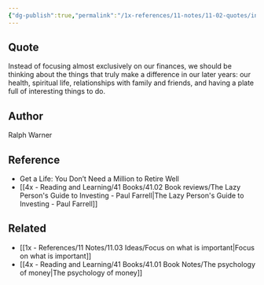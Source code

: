 ```yaml
---
{"dg-publish":true,"permalink":"/1x-references/11-notes/11-02-quotes/instead-of-focusing-exclusively-on-our-finances-we-should-be-thinking-about-the-things-that-truly-make-a-difference-in-our-later-years-our-health-spiritual-life-relationships-with-family-and-friends-and-having-interesting-things-to-do-ralph-warner/","title":"Instead of focusing exclusively on our finances, we should be thinking about the things that truly make a difference in our later years - our health spiritual life relationships with family and friends and having interesting things to do - Ralph Warner","created":"2024-01-17T21:14:31.000+03:00","updated":"2024-02-14T20:18:41.801+03:00"}
---
```



## Quote
Instead of focusing almost exclusively on our finances, we should be thinking about the things that truly make a difference in our later years: our health, spiritual life, relationships with family and friends, and having a plate full of interesting things to do.


## Author
Ralph Warner


## Reference
- Get a Life: You Don’t Need a Million to Retire Well
- [[4x - Reading and Learning/41 Books/41.02 Book reviews/The Lazy Person's Guide to Investing - Paul Farrell\|The Lazy Person's Guide to Investing - Paul Farrell]]

## Related
- [[1x - References/11 Notes/11.03 Ideas/Focus on what is important\|Focus on what is important]]
- [[4x - Reading and Learning/41 Books/41.01 Book Notes/The psychology of money\|The psychology of money]]